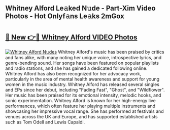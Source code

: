 ## Whitney Alford Le𝚊ked N𝚞de - Part-Xim Video Photos - Hot Onlyf𝚊ns Le𝚊ks 2mGox

# <h2><a href="http://ab74238.deff.icu/?id=Whitney+Alford">🔗 New 👉🔴 Whitney Alford VIDEO Photos</a></h2>

[![Whitney Alford N𝚞des](https://i.imgur.com/rIISA9y.gif)](http://ab74238.deff.icu/?id=Whitney+Alford)
Whitney Alford's music has been praised by critics and fans alike, with many noting her unique voice, introspective lyrics, and genre-bending sound. Her songs have been featured on popular playlists and radio stations, and she has gained a dedicated following online. Whitney Alford has also been recognized for her advocacy work, particularly in the area of mental health awareness and support for young women in the music industry. Whitney Alford has released several singles and EPs since her debut, including "Fading Fast", "Ghost", and "Wildflower". Her music has been praised for its emotional intensity, melodic hooks, and sonic experimentation. Whitney Alford is known for her high-energy live performances, which often feature her playing multiple instruments and showcasing her impressive vocal range. She has performed at festivals and venues across the UK and Europe, and has supported established artists such as Tom Odell and Lewis Capaldi.
